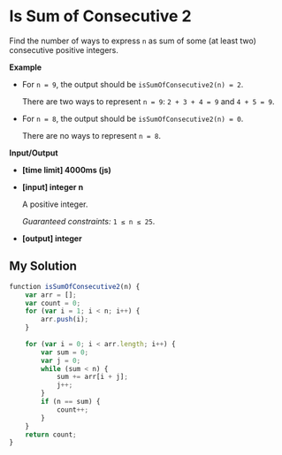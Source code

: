 # Is Sum of Consecutive 2
﻿Find the number of ways to express `n` as sum of some (at least two) consecutive positive integers.

**Example**

*   For `n = 9`, the output should be
    `isSumOfConsecutive2(n) = 2`.

    There are two ways to represent `n = 9`: `2 + 3 + 4 = 9` and `4 + 5 = 9`.

*   For `n = 8`, the output should be
    `isSumOfConsecutive2(n) = 0`.

    There are no ways to represent `n = 8`.

**Input/Output**

*   **[time limit] 4000ms (js)**

*   **[input] integer n**

    A positive integer.

    _Guaranteed constraints:_
    `1 ≤ n ≤ 25`.

*   **[output] integer**


## My Solution
```javascript
﻿function isSumOfConsecutive2(n) {
    var arr = [];
    var count = 0;
    for (var i = 1; i < n; i++) {
        arr.push(i);
    }
    
    for (var i = 0; i < arr.length; i++) {
        var sum = 0;
        var j = 0;
        while (sum < n) {
            sum += arr[i + j];
            j++;
        }
        if (n == sum) {
            count++;
        }
    }
    return count;
}
​
```
